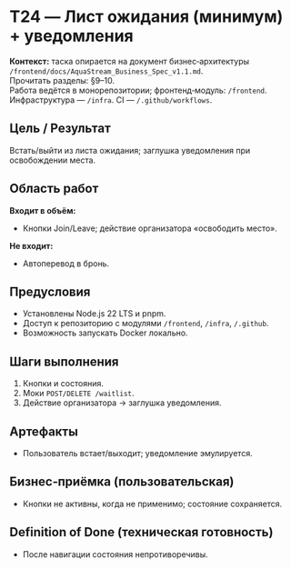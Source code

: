 # T24 — Лист ожидания (минимум) + уведомления

**Контекст:** таска опирается на документ бизнес‑архитектуры `/frontend/docs/AquaStream_Business_Spec_v1.1.md`.  
Прочитать разделы: §9–10.  
Работа ведётся в монорепозитории; фронтенд‑модуль: `/frontend`. Инфраструктура — `/infra`. CI — `/.github/workflows`.

## Цель / Результат
Встать/выйти из листа ожидания; заглушка уведомления при освобождении места.

## Область работ
**Входит в объём:**
- Кнопки Join/Leave; действие организатора «освободить место».

**Не входит:**
- Автоперевод в бронь.

## Предусловия
- Установлены Node.js 22 LTS и pnpm.
- Доступ к репозиторию с модулями `/frontend`, `/infra`, `/.github`.
- Возможность запускать Docker локально.

## Шаги выполнения
1. Кнопки и состояния.
2. Моки `POST/DELETE /waitlist`.
3. Действие организатора → заглушка уведомления.

## Артефакты
- Пользователь встает/выходит; уведомление эмулируется.

## Бизнес‑приёмка (пользовательская)
- Кнопки не активны, когда не применимо; состояние сохраняется.

## Definition of Done (техническая готовность)
- После навигации состояния непротиворечивы.